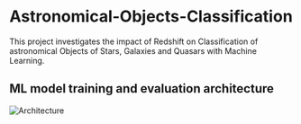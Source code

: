 # Astronomical-Objects-Classification
This project investigates the impact of Redshift on Classification of astronomical Objects of Stars, Galaxies and Quasars with Machine Learning.

## ML model training and evaluation architecture

![Architecture](https://user-images.githubusercontent.com/108488940/235837891-16cf41b1-009c-4b11-abcd-a62eda8eb562.png)


